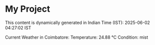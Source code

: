 # My Project

This content is dynamically generated in Indian Time (IST): 2025-06-02 04:27:02 IST


Current Weather in Coimbatore:
Temperature: 24.88 °C
Condition: mist
